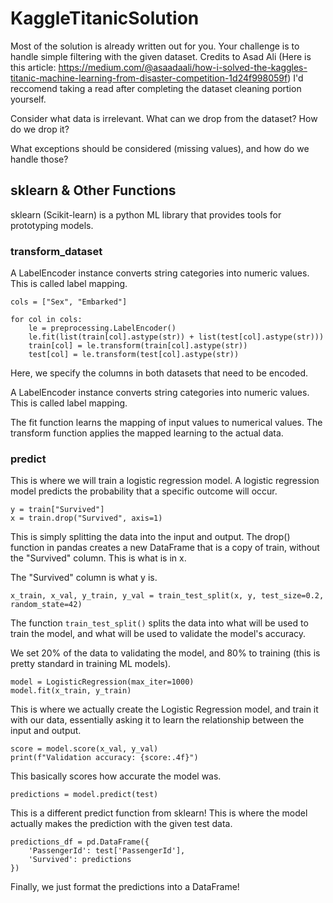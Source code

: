 # KaggleTitanicSolution
Most of the solution is already written out for you. Your challenge is to handle simple filtering with the given dataset. Credits to Asad Ali (Here is this article: https://medium.com/@asaadaali/how-i-solved-the-kaggles-titanic-machine-learning-from-disaster-competition-1d24f998059f) I'd reccomend taking a read after completing the dataset cleaning portion yourself. 

Consider what data is irrelevant. What can we drop from the dataset? How do we drop it? 

What exceptions should be considered (missing values), and how do we handle those? 

## sklearn & Other Functions
sklearn (Scikit-learn) is a python ML library that provides tools for prototyping models. 

### transform_dataset 
A LabelEncoder instance converts string categories into numeric values. This is called label mapping. 

```
cols = ["Sex", "Embarked"]

for col in cols:
    le = preprocessing.LabelEncoder()
    le.fit(list(train[col].astype(str)) + list(test[col].astype(str)))
    train[col] = le.transform(train[col].astype(str))
    test[col] = le.transform(test[col].astype(str))
```

Here, we specify the columns in both datasets that need to be encoded.

A LabelEncoder instance converts string categories into numeric values. This is called label mapping. 

The fit function learns the mapping of input values to numerical values. The transform function applies the mapped learning to the actual data. 


### predict
This is where we will train a logistic regression model. A logistic regression model predicts the probability that a specific outcome will occur.

```
y = train["Survived"]
x = train.drop("Survived", axis=1)
```

This is simply splitting the data into the input and output. The drop() function in pandas creates a new DataFrame that is a copy of train, without the "Survived" column. This is what is in x.

The "Survived" column is what y is. 

```
x_train, x_val, y_train, y_val = train_test_split(x, y, test_size=0.2, random_state=42)
```

The function ```train_test_split()``` splits the data into what will be used to train the model, and what will be used to validate the model's accuracy.

We set 20% of the data to validating the model, and 80% to training (this is pretty standard in training ML models).

```
model = LogisticRegression(max_iter=1000)
model.fit(x_train, y_train)
```

This is where we actually create the Logistic Regression model, and train it with our data, essentially asking it to learn the relationship between the input and output.

```
score = model.score(x_val, y_val)
print(f"Validation accuracy: {score:.4f}")
```

This basically scores how accurate the model was.

```
predictions = model.predict(test)
```

This is a different predict function from sklearn! This is where the model actually makes the prediction with the given test data.

```
predictions_df = pd.DataFrame({
    'PassengerId': test['PassengerId'],
    'Survived': predictions
})
```

Finally, we just format the predictions into a DataFrame! 
